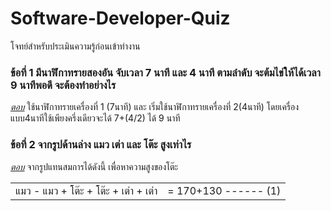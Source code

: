 # Software-Developer-Quiz
โจทย์สำหรับประเมินความรู้ก่อนเข้าทำงาน

### ข้อที่ 1 มีนาฬิกาทรายสองอัน จับเวลา 7 นาที และ 4 นาที ตามลำดับ จะต้มไข่ให้ได้เวลา 9 นาทีพอดี จะต้องทำอย่างไร
<u><i>ตอบ</i></u> ใช้นาฬิกาทรายเครื่องที่ 1 (7นาที)  และ  เริ่มใช้นาฬิกาทรายเครื่องที่ 2(4นาที) โดยเครื่องแบบ4นาทีใช้เพียงครึ่งเดียวจะได้ 7+(4/2)  ได้ 9 นาที  

### ข้อที่ 2 จากรูปด้านล่าง แมว เต่า และ โต๊ะ สูงเท่าไร
<u><i>ตอบ</i></u> จากรูปแทนสมการได้ดังนี้ เพื่อหาความสูงของโต๊ะ <table><tr><td> แมว - แมว + โต๊ะ + โต๊ะ + เต่า + เต่า </td><td> = 170+130 ------ (1) </td></tr></table>
